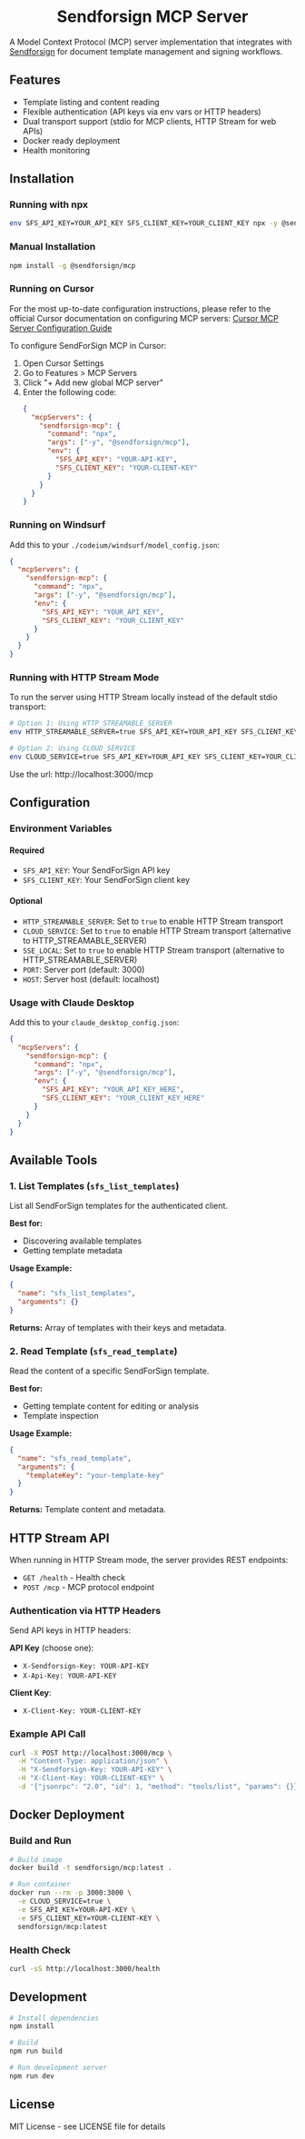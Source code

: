 <div align="center">
  <a name="readme-top"></a>
  <h1>Sendforsign MCP Server</h1>
</div>

A Model Context Protocol (MCP) server implementation that integrates with [Sendforsign](https://sendforsign.com) for document template management and signing workflows.

## Features

- Template listing and content reading
- Flexible authentication (API keys via env vars or HTTP headers)
- Dual transport support (stdio for MCP clients, HTTP Stream for web APIs)
- Docker ready deployment
- Health monitoring

## Installation

### Running with npx

```bash
env SFS_API_KEY=YOUR_API_KEY SFS_CLIENT_KEY=YOUR_CLIENT_KEY npx -y @sendforsign/mcp
```

### Manual Installation

```bash
npm install -g @sendforsign/mcp
```

### Running on Cursor

For the most up-to-date configuration instructions, please refer to the official Cursor documentation on configuring MCP servers:
[Cursor MCP Server Configuration Guide](https://docs.cursor.com/context/model-context-protocol#configuring-mcp-servers)

To configure SendForSign MCP in Cursor:

1. Open Cursor Settings
2. Go to Features > MCP Servers
3. Click "+ Add new global MCP server"
4. Enter the following code:
   ```json
   {
     "mcpServers": {
       "sendforsign-mcp": {
         "command": "npx",
         "args": ["-y", "@sendforsign/mcp"],
         "env": {
           "SFS_API_KEY": "YOUR-API-KEY",
           "SFS_CLIENT_KEY": "YOUR-CLIENT-KEY"
         }
       }
     }
   }
   ```

### Running on Windsurf

Add this to your `./codeium/windsurf/model_config.json`:

```json
{
  "mcpServers": {
    "sendforsign-mcp": {
      "command": "npx",
      "args": ["-y", "@sendforsign/mcp"],
      "env": {
        "SFS_API_KEY": "YOUR_API_KEY",
        "SFS_CLIENT_KEY": "YOUR_CLIENT_KEY"
      }
    }
  }
}
```

### Running with HTTP Stream Mode

To run the server using HTTP Stream locally instead of the default stdio transport:

```bash
# Option 1: Using HTTP_STREAMABLE_SERVER
env HTTP_STREAMABLE_SERVER=true SFS_API_KEY=YOUR_API_KEY SFS_CLIENT_KEY=YOUR_CLIENT_KEY npx -y @sendforsign/mcp

# Option 2: Using CLOUD_SERVICE
env CLOUD_SERVICE=true SFS_API_KEY=YOUR_API_KEY SFS_CLIENT_KEY=YOUR_CLIENT_KEY npx -y @sendforsign/mcp
```

Use the url: http://localhost:3000/mcp

## Configuration

### Environment Variables

#### Required

- `SFS_API_KEY`: Your SendForSign API key
- `SFS_CLIENT_KEY`: Your SendForSign client key

#### Optional

- `HTTP_STREAMABLE_SERVER`: Set to `true` to enable HTTP Stream transport
- `CLOUD_SERVICE`: Set to `true` to enable HTTP Stream transport (alternative to HTTP_STREAMABLE_SERVER)
- `SSE_LOCAL`: Set to `true` to enable HTTP Stream transport (alternative to HTTP_STREAMABLE_SERVER)
- `PORT`: Server port (default: 3000)
- `HOST`: Server host (default: localhost)

### Usage with Claude Desktop

Add this to your `claude_desktop_config.json`:

```json
{
  "mcpServers": {
    "sendforsign-mcp": {
      "command": "npx",
      "args": ["-y", "@sendforsign/mcp"],
      "env": {
        "SFS_API_KEY": "YOUR_API_KEY_HERE",
        "SFS_CLIENT_KEY": "YOUR_CLIENT_KEY_HERE"
      }
    }
  }
}
```

## Available Tools

### 1. List Templates (`sfs_list_templates`)

List all SendForSign templates for the authenticated client.

**Best for:**
- Discovering available templates
- Getting template metadata

**Usage Example:**
```json
{
  "name": "sfs_list_templates",
  "arguments": {}
}
```

**Returns:** Array of templates with their keys and metadata.

### 2. Read Template (`sfs_read_template`)

Read the content of a specific SendForSign template.

**Best for:**
- Getting template content for editing or analysis
- Template inspection

**Usage Example:**
```json
{
  "name": "sfs_read_template",
  "arguments": {
    "templateKey": "your-template-key"
  }
}
```

**Returns:** Template content and metadata.

## HTTP Stream API

When running in HTTP Stream mode, the server provides REST endpoints:

- `GET /health` - Health check
- `POST /mcp` - MCP protocol endpoint

### Authentication via HTTP Headers

Send API keys in HTTP headers:

**API Key** (choose one):
- `X-Sendforsign-Key: YOUR-API-KEY`
- `X-Api-Key: YOUR-API-KEY`

**Client Key**:
- `X-Client-Key: YOUR-CLIENT-KEY`

### Example API Call

```bash
curl -X POST http://localhost:3000/mcp \
  -H "Content-Type: application/json" \
  -H "X-Sendforsign-Key: YOUR-API-KEY" \
  -H "X-Client-Key: YOUR-CLIENT-KEY" \
  -d '{"jsonrpc": "2.0", "id": 1, "method": "tools/list", "params": {}}'
```

## Docker Deployment

### Build and Run

```bash
# Build image
docker build -t sendforsign/mcp:latest .

# Run container
docker run --rm -p 3000:3000 \
  -e CLOUD_SERVICE=true \
  -e SFS_API_KEY=YOUR-API-KEY \
  -e SFS_CLIENT_KEY=YOUR-CLIENT-KEY \
  sendforsign/mcp:latest
```

### Health Check
```bash
curl -sS http://localhost:3000/health
```

## Development

```bash
# Install dependencies
npm install

# Build
npm run build

# Run development server
npm run dev
```

## License

MIT License - see LICENSE file for details


